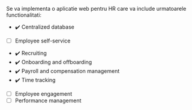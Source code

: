 
Se va implementa o aplicatie web pentru HR care va include urmatoarele functionalitati:

- :heavy_check_mark: Centralized database                       
- [ ] Employee self-service
- :heavy_check_mark: Recruiting                                 
- :heavy_check_mark: Onboarding and offboarding                 
- :heavy_check_mark: Payroll and compensation management
- :heavy_check_mark: Time tracking                              
- [ ] Employee engagement
- [ ] Performance management
